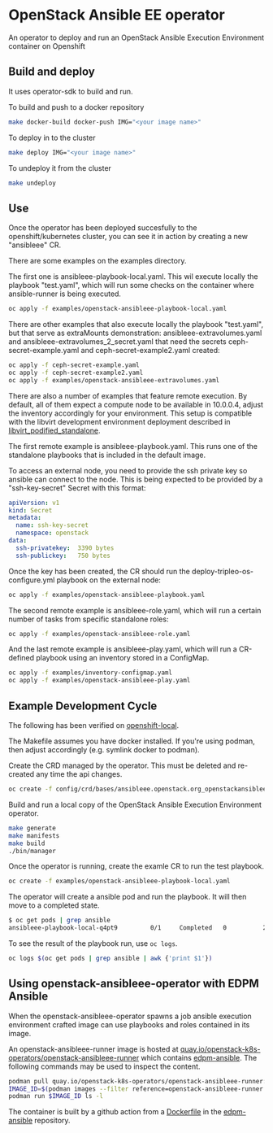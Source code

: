 # OpenStack Ansible EE operator

An operator to deploy and run an OpenStack Ansible Execution Environment container on Openshift

## Build and deploy

It uses operator-sdk to build and run.

To build and push to a docker repository

```bash
make docker-build docker-push IMG="<your image name>"
```

To deploy in to the cluster

```bash
make deploy IMG="<your image name>"
```

To undeploy it from the cluster

```bash
make undeploy
```

## Use

Once the operator has been deployed succesfully to the openshift/kubernetes cluster, you can see it in action by creating a new "ansibleee" CR.

There are some examples on the examples directory.

The first one is ansibleee-playbook-local.yaml. This wil execute locally the playbook "test.yaml", which will run some checks on the container where ansible-runner is being executed.

```bash
oc apply -f examples/openstack-ansibleee-playbook-local.yaml
```

There are other examples that also execute locally the playbook "test.yaml", but that serve as extraMounts demonstration: ansibleee-extravolumes.yaml and ansibleee-extravolumes_2_secret.yaml that need the secrets ceph-secret-example.yaml and ceph-secret-example2.yaml created:

```bash
oc apply -f ceph-secret-example.yaml
oc apply -f ceph-secret-example2.yaml
oc apply -f examples/openstack-ansibleee-extravolumes.yaml
```

There are also a number of examples that feature remote execution. By default, all of them expect a compute node to be available in 10.0.0.4, adjust the inventory accordingly for your environment. This setup is compatible with the libvirt development environment deployment described in [libvirt_podified_standalone](https://gitlab.cee.redhat.com/rhos-upgrades/data-plane-adoption-dev/-/blob/main/libvirt_podified_standalone.md).

The first remote example is ansibleee-playbook.yaml. This runs one of the standalone playbooks that is included in the default image.

To access an external node, you need to provide the ssh private key so ansible can connect to the node. This is being expected to be provided by a "ssh-key-secret" Secret with this format:

```yaml
apiVersion: v1
kind: Secret
metadata:
  name: ssh-key-secret
  namespace: openstack
data:
  ssh-privatekey:  3390 bytes                                                                                       │
  ssh-publickey:   750 bytes
```

Once the key has been created, the CR should run the deploy-tripleo-os-configure.yml playbook on the external node:

```bash
oc apply -f examples/openstack-ansibleee-playbook.yaml
```

The second remote example is ansibleee-role.yaml, which will run a certain number of tasks from specific standalone roles:

```bash
oc apply -f examples/openstack-ansibleee-role.yaml
```

And the last remote example is ansibleee-play.yaml, which will run a CR-defined playbook using an inventory stored in a ConfigMap.

```bash
oc apply -f examples/inventory-configmap.yaml
oc apply -f examples/openstack-ansibleee-play.yaml
```

## Example Development Cycle

The following has been verified on
[openshift-local](https://developers.redhat.com/products/openshift-local/overview).

The Makefile assumes you have docker installed. If you're using
podman, then adjust accordingly (e.g. symlink docker to podman).

Create the CRD managed by the operator. This must be deleted and re-created any time the api changes.

```bash
oc create -f config/crd/bases/ansibleee.openstack.org_openstackansibleees.yaml
```

Build and run a local copy of the OpenStack Ansible Execution Environment operator.

```bash
make generate
make manifests
make build
./bin/manager
```

Once the operator is running, create the examle CR to run the test playbook.

```bash
oc create -f examples/openstack-ansibleee-playbook-local.yaml
```

The operator will create a ansible pod and run the playbook. It will
then move to a completed state.

```bash
$ oc get pods | grep ansible
ansibleee-playbook-local-q4pt9         0/1     Completed   0          24m
```

To see the result of the playbook run, use `oc logs`.

```bash
oc logs $(oc get pods | grep ansible | awk {'print $1'})
```

## Using openstack-ansibleee-operator with EDPM Ansible

When the openstack-ansibleee-operator spawns a job ansible execution environment crafted image
can use playbooks and roles contained in its image.

An openstack-ansibleee-runner image is hosted at
[quay.io/openstack-k8s-operators/openstack-ansibleee-runner](https://quay.io/openstack-k8s-operators/openstack-ansibleee-runner)
which contains [edpm-ansible](https://github.com/openstack-k8s-operators/edpm-ansible).
The following commands may be used to inspect the content.

```bash
podman pull quay.io/openstack-k8s-operators/openstack-ansibleee-runner:latest
IMAGE_ID=$(podman images --filter reference=openstack-ansibleee-runner:latest --format "{{.Id}}")
podman run $IMAGE_ID ls -l
```

The container is built by a github action from a [Dockerfile](https://github.com/openstack-k8s-operators/edpm-ansible/blob/main/openstack_ansibleee/Dockerfile) in the [edpm-ansible](https://github.com/openstack-k8s-operators/edpm-ansible) repository.

